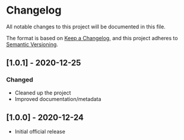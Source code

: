 # Changelog

All notable changes to this project will be documented in this file.

The format is based on [Keep a Changelog](https://keepachangelog.com/en/1.0.0/),
and this project adheres to [Semantic
Versioning](https://semver.org/spec/v2.0.0.html).

<!-- ## [Unreleased] -->

## [1.0.1] - 2020-12-25

### Changed

- Cleaned up the project
- Improved documentation/metadata

## [1.0.0] - 2020-12-24

- Initial official release
